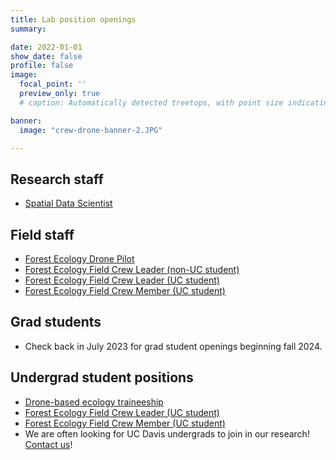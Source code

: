 ```yaml
---
title: Lab position openings
summary:

date: 2022-01-01
show_date: false
profile: false
image:
  focal_point: ''
  preview_only: true
  # caption: Automatically detected treetops, with point size indicating tree height, overlaid on drone-derived orthoimagery from the Tahoe National Forest

banner:
  image: "crew-drone-banner-2.JPG"

---
```


## Research staff

- [Spatial Data Scientist](/position/spatial-data-scientist/)
<!--- [Forest Ecology Field & Data Manager](/position/field-and-data-manager/) --->

## Field staff

- [Forest Ecology Drone Pilot](/position/drone-pilot/)
- [Forest Ecology Field Crew Leader (non-UC student)](/position/field-crew-leader/)
- [Forest Ecology Field Crew Leader (UC student)](/position/field-crew-leader-ucstudent/)
- [Forest Ecology Field Crew Member (UC student)](/position/field-crew-member/)

## Grad students

- Check back in July 2023 for grad student openings beginning fall 2024.

## Undergrad student positions

- [Drone-based ecology traineeship](/position/drone-ecology-traineeship)
- [Forest Ecology Field Crew Leader (UC student)](/position/field-crew-leader-ucstudent/)
- [Forest Ecology Field Crew Member (UC student)](/position/field-crew-member/)
- We are often looking for UC Davis undergrads to join in our research! [Contact us](/#contact)!

&nbsp;
&nbsp;
